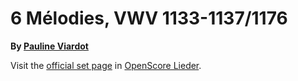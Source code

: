 
# 6 Mélodies, VWV 1133-1137/1176

__By [Pauline Viardot](..)__

Visit the [official set page] in [OpenScore Lieder].

[official set page]: https://musescore.com/openscore-lieder-corpus/sets/5101686
[OpenScore Lieder]: https://musescore.com/openscore-lieder-corpus
